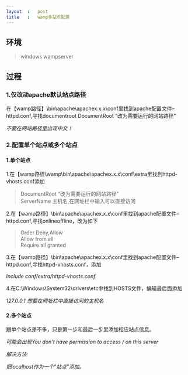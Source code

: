 ```yaml
---
layout	:	post
title	:	wamp多站点配置
---
```

## 环境
>windows
>wampserver

## 过程
### 1.仅改动apache默认站点路径
在【wamp路径】\bin\apache\apachex.x.x\conf里找到apache配置文件–httpd.conf,寻找documentroot
DocumentRoot “改为需要运行的网站路径”

*不要在网站路径里出现中文！*
### 2.配置单个站点或多个站点
#### 1.单个站点
1.在【wamp路径\wamp\bin\apache\apachex.x.x\conf\extra里找到httpd-vhosts.conf添加
<blockquote>
DocumentRoot “改为需要运行的网站路径”<br>
ServerName 主机名,在网址栏中输入可以直接访问
</blockquote>
2.在【wamp路径】\bin\apache\apachex.x.x\conf里找到apache配置文件–httpd.conf,寻找onlineoffline，改为如下
<blockquote>
Order Deny,Allow<br>
Allow from all<br>
Require all granted
</blockquote>
3.在【wamp路径】\bin\apache\apachex.x.x\conf里找到apache配置文件–httpd.conf,寻找httpd-vhosts.conf，添加

*Include conf/extra/httpd-vhosts.conf*

4.在C:\Windows\System32\drivers\etc中找到HOSTS文件，编辑最后面添加

*127.0.0.1 想要在网址栏中直接访问的主机名*
#### 2.多个站点
跟单个站点差不多，只是第一步和最后一步里添加相应站点信息。

*可能会出现You don’t have permission to access / on this server*

*解决方法:*

*把localhost作为一个”站点”添加。*